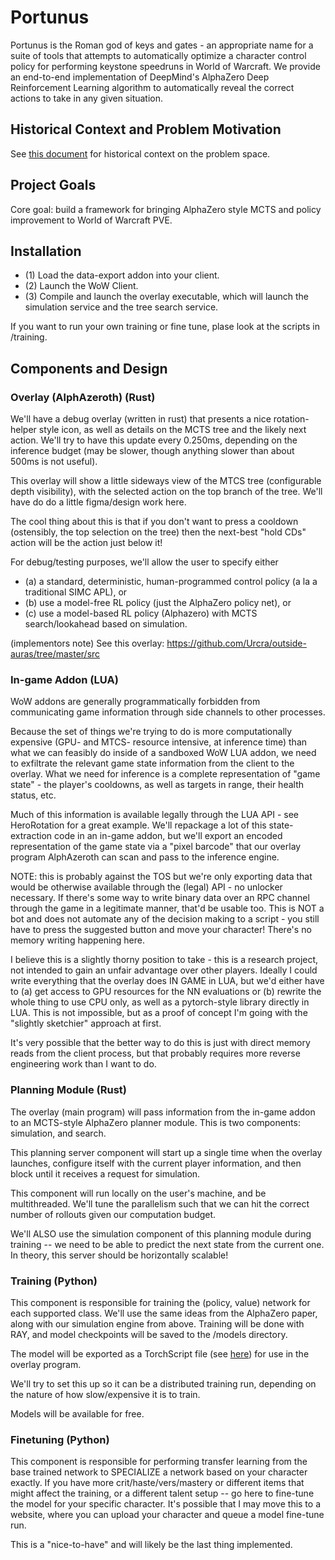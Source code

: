 # Portunus
Portunus is the Roman god of keys and gates - an appropriate name for a suite of tools that attempts to automatically optimize a character control policy for performing keystone speedruns in World of Warcraft. We provide an end-to-end implementation of DeepMind's AlphaZero Deep Reinforcement Learning algorithm to automatically reveal the correct actions to take in any given situation.

## Historical Context and Problem Motivation
See [this document](HISTORY.md) for historical context on the problem space.

## Project Goals
Core goal: build a framework for bringing AlphaZero style MCTS and policy improvement to World of Warcraft PVE.

## Installation
- (1) Load the data-export addon into your client.
- (2) Launch the WoW Client.
- (3) Compile and launch the overlay executable, which will launch the simulation service and the tree search service.

If you want to run your own training or fine tune, plase look at the scripts in /training.

## Components and Design
### Overlay (AlphAzeroth) (Rust)
We'll have a debug overlay (written in rust) that presents a nice rotation-helper style icon, as well as details on the MCTS tree and the likely next action. We'll try to have this update every 0.250ms, depending on the inference budget (may be slower, though anything slower than about 500ms is not useful).

This overlay will show a little sideways view of the MTCS tree (configurable depth visibility), with the selected action on the top branch of the tree. We'll have do do a little figma/design work here.

The cool thing about this is that if you don't want to press a cooldown (ostensibly, the top selection on the tree) then the next-best "hold CDs" action will be the action just below it!

For debug/testing purposes, we'll allow the user to specify either 
- (a) a standard, deterministic, human-programmed control policy (a la a traditional SIMC APL), or
- (b) use a model-free RL policy (just the AlphaZero policy net), or
- (c) use a model-based RL policy (Alphazero) with MCTS search/lookahead based on simulation.

(implementors note) See this overlay: https://github.com/Urcra/outside-auras/tree/master/src

### In-game Addon  (LUA)
WoW addons are generally programmatically forbidden from communicating game information through side channels to other processes. 

Because the set of things we're trying to do is more computationally expensive (GPU- and MTCS- resource intensive, at inference time) than what we can feasibly do inside of a sandboxed WoW LUA addon,
we need to exfiltrate the relevant game state information from the client to the overlay. What we need for inference is a complete representation of "game state" - the player's cooldowns, as well as targets in range, their health status, etc.

Much of this information is available legally through the LUA API - see HeroRotation for a great example. We'll repackage a lot of this state-extraction code in an in-game addon, but we'll export an encoded representation of the game state via a "pixel barcode" that our overlay program AlphAzeroth can scan and pass to the inference engine.

NOTE: this is probably against the TOS but we're only exporting data that would be otherwise available through the (legal) API - no unlocker necessary. If there's some way to write binary data over an RPC channel through the game in a legitimate manner, that'd be usable too.
This is NOT a bot and does not automate any of the decision making to a script - you still have to press the suggested button and move your character! There's no memory writing happening here.

I believe this is a slightly thorny position to take - this is a research project, not intended to gain an unfair advantage over other players. Ideally I could write everything that the overlay does IN GAME in LUA, but we'd either have to (a) get access to GPU resources for the NN evaluations or (b) rewrite the whole thing to use CPU only, as well as a pytorch-style library directly in LUA. This is not impossible, but as a proof of concept I'm going with the "slightly sketchier" approach at first.

It's very possible that the better way to do this is just with direct memory reads from the client process, but that probably requires more reverse engineering work than I want to do.

### Planning Module (Rust)
The overlay (main program) will pass information from the in-game addon to an MCTS-style AlphaZero planner module. This is two components: simulation, and search.

This planning server component will start up a single time when the overlay launches, configure itself with the current player information, and then block until it receives a request for simulation.

This component will run locally on the user's machine, and be multithreaded. We'll tune the parallelism such that we can hit the correct number of rollouts given our computation budget.

We'll ALSO use the simulation component of this planning module during training -- we need to be able to predict the next state from the current one. In theory, this server should be horizontally scalable!

### Training (Python)
This component is responsible for training the (policy, value) network for each supported class. We'll use the same ideas from the AlphaZero paper, along with our simulation engine from above. Training will be done with RAY, and model checkpoints will be saved to the /models directory.

The model will be exported as a TorchScript file (see [here](https://pytorch.org/docs/stable/jit.html)) for use in the overlay program.

We'll try to set this up so it can be a distributed training run, depending on the nature of how slow/expensive it is to train.

Models will be available for free.

### Finetuning (Python)
This component is responsible for performing transfer learning from the base trained network to SPECIALIZE a network based on your character exactly. If you have more crit/haste/vers/mastery or different items that might affect the training, or a different talent setup -- go here to fine-tune the model for your specific character. It's possible that I may move this to a website, where you can upload your character and queue a model fine-tune run.

This is a "nice-to-have" and will likely be the last thing implemented.